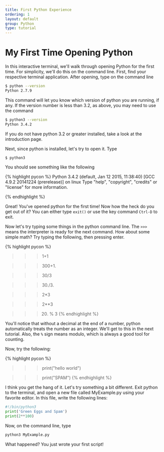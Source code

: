 ```yaml
---
title: First Python Experience
ordering: 1
layout: default
group: Python
type: tutorial
---
```


# My First Time Opening Python

In this interactive terminal, we'll walk through opening Python for the first
time. For simplicity, we'll do this on the command line. First, find your
respective terminal application. After opening, type on the command line

``` bash
$ python --version
Python 2.7.9
```

This command will let you know which version of python you are running, if any.
If the version number is less than 3.2, as above, you may need to use the
command

``` bash
$ python3 --version
Python 3.4.2
```

If you do not have python 3.2 or greater installed, take a look at the
introduction page.

Next, since python is installed, let's try to open it. Type

``` bash
$ python3
```
You should see something like the following

{% highlight pycon %}
Python 3.4.2 (default, Jan 12 2015, 11:38:40) 
[GCC 4.9.2 20141224 (prerelease)] on linux
Type "help", "copyright", "credits" or "license" for more information.
>>>
{% endhighlight %}

Great! You've opened python for the first time! Now how the heck do you get out
of it? You can either type `exit()` or use the key command `Ctrl-D` to exit.

Now let's try typing some things in the python command line. The `>>>` means the
interpreter is ready for the next command. How about some simple math? Try
typing the following, then pressing enter.

{% highlight pycon %}
>>> 1+1

>>> 300+1.

>>> 30/3

>>> 30./3.

>>> 2*3

>>> 2**3

>>> 20. % 3
{% endhighlight %}

You'll notice that without a decimal at the end of a number, python
automatically treats the number as an integer. We'll get to this in the next
tutorial. Also, the `%` sign means modulo, which is always a good tool for
counting.

Now, try the following:

{% highlight pycon %}
>>> print("hello world")

>>> print("SPAM")
{% endhighlight %}

I think you get the hang of it. Let's try something a bit different. Exit python
to the terminal, and open a new file called MyExample.py using your favorite
editor. In this file, write the following lines:

```python
#!/bin/python3
print('Green Eggs and Spam')
print(2**100)
```

Now, on the command line, type

``` bash
python3 MyExample.py
```

What happened? You just wrote your first script!
